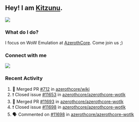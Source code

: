 ## Hey! I am [Kitzunu](https://Github.com/Kitzunu).

<!--<a href="https://github-readme-stats.kitzunu.vercel.app/api?username=Kitzunu&show_icons=true&theme=dark">
  <img align="center" src="https://github-readme-stats.kitzunu.vercel.app/api?username=Kitzunu&show_icons=true&theme=dark" />
</a>-->
<a href="https://github-readme-stats.kitzunu.vercel.app/api?username=Kitzunu&show_icons=true&theme=dark">
  <img align="center" src="https://github-readme-stats.vercel.app/api/top-langs/?username=Kitzunu&layout=compact&theme=dark" />
</a>

### What do I do?

I focus on WoW Emulation at [AzerothCore](https://Github.com/AzerothCore). Come join us ;)

### Connect with me
[![](https://img.shields.io/badge/AzerothCore%20Discord-Connect%20with%20me!-green)](https://discord.com/invite/gkt4y2x)

### Recent Activity

<!--START_SECTION:activity-->
1. 🎉 Merged PR [#712](https://github.com/azerothcore/wiki/pull/712) in [azerothcore/wiki](https://github.com/azerothcore/wiki)
2. ❗️ Closed issue [#11653](https://github.com/azerothcore/azerothcore-wotlk/issues/11653) in [azerothcore/azerothcore-wotlk](https://github.com/azerothcore/azerothcore-wotlk)
3. 🎉 Merged PR [#11693](https://github.com/azerothcore/azerothcore-wotlk/pull/11693) in [azerothcore/azerothcore-wotlk](https://github.com/azerothcore/azerothcore-wotlk)
4. ❗️ Closed issue [#11698](https://github.com/azerothcore/azerothcore-wotlk/issues/11698) in [azerothcore/azerothcore-wotlk](https://github.com/azerothcore/azerothcore-wotlk)
5. 🗣 Commented on [#11698](https://github.com/azerothcore/azerothcore-wotlk/issues/11698) in [azerothcore/azerothcore-wotlk](https://github.com/azerothcore/azerothcore-wotlk)
<!--END_SECTION:activity-->
